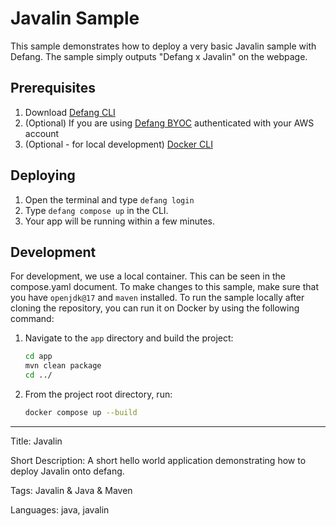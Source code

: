 # Javalin Sample

This sample demonstrates how to deploy a very basic Javalin sample with Defang. The sample simply outputs "Defang x Javalin" on the webpage.

## Prerequisites

1. Download [Defang CLI](https://github.com/DefangLabs/defang)
2. (Optional) If you are using [Defang BYOC](https://docs.aws.amazon.com/cli/latest/userguide/cli-chap-configure.html) authenticated with your AWS account
3. (Optional - for local development) [Docker CLI](https://docs.docker.com/engine/install/)

## Deploying

1. Open the terminal and type `defang login`
2. Type `defang compose up` in the CLI.
3. Your app will be running within a few minutes.

## Development

For development, we use a local container. This can be seen in the compose.yaml document. To make changes to this sample, make sure that you have `openjdk@17` and `maven` installed. To run the sample locally after cloning the repository, you can run it on Docker by using the following command:

1. Navigate to the `app` directory and build the project:

   ```bash
   cd app
   mvn clean package
   cd ../
   ```

2. From the project root directory, run:

   ```bash
   docker compose up --build
   ```

---

Title: Javalin

Short Description: A short hello world application demonstrating how to deploy Javalin onto defang.

Tags: Javalin & Java & Maven

Languages: java, javalin
